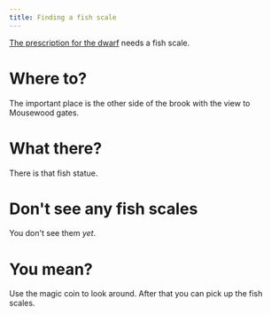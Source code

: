 ```yaml
---
title: Finding a fish scale
---
```


[The prescription for the dwarf](160-help-dwarf.md) needs a fish scale.

# Where to?
The important place is the other side of the brook with the view to Mousewood gates.

# What there?
There is that fish statue.

# Don't see any fish scales
You don't see them _yet_.

# You mean?
Use the magic coin to look around. After that you can pick up the fish scales.
